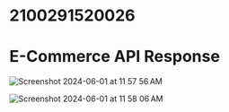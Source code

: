 # 2100291520026

# E-Commerce API Response

![Screenshot 2024-06-01 at 11 57 56 AM](https://github.com/hrshkshri/2100291520026/assets/108923011/413b4942-3126-4dbc-9b85-e3be0e447e50)

![Screenshot 2024-06-01 at 11 58 06 AM](https://github.com/hrshkshri/2100291520026/assets/108923011/93b3201b-a370-421f-bdee-60ba2c58a63c)
